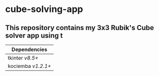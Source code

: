 # cube-solving-app

This repository contains my 3x3 Rubik's Cube solver app using t
---

| Dependencies |
|--------------|
| tkinter *v8.5+* |
| kociemba *v1.2.1+* |
